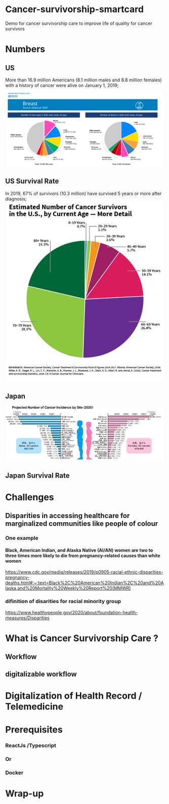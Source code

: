 # Cancer-survivorship-smartcard
Demo for cancer survivorship care to improve life of quality for cancer survivors 

# Numbers 

## US
More than 16.9 million Americans (8.1 million males and 8.8 million females) with a history of cancer were alive on January 1, 2019;

![Test Image 1](cancer.png)

## US Survival Rate
In 2019, 67% of survivors (10.3 million) have survived 5 years or more after diagnosis;
![Test Image 1](OCS_2019Graphs-SurvivorsByAge-Details_0.png)

## Japan


![Test Image 1](cancer_jp.png)

## Japan Survival Rate

# Challenges

## Disparities in accessing healthcare for marginalized communities like people of colour 
### One example 
#### Black, American Indian, and Alaska Native (AI/AN) women are two to three times more likely to die from pregnancy-related causes than white women
https://www.cdc.gov/media/releases/2019/p0905-racial-ethnic-disparities-pregnancy-deaths.html#:~:text=Black%2C%20American%20Indian%2C%20and%20Alaska,and%20Mortality%20Weekly%20Report%20(MMWR)


### difinition of disarities for racial minority group 
https://www.healthypeople.gov/2020/about/foundation-health-measures/Disparities

# What is Cancer Survivorship Care ?

## Workflow 

## digitalizable workflow


# Digitalization of Health Record / Telemedicine 


# Prerequisites
### ReactJs /Typescript
### Or 
### Docker 

# Wrap-up
